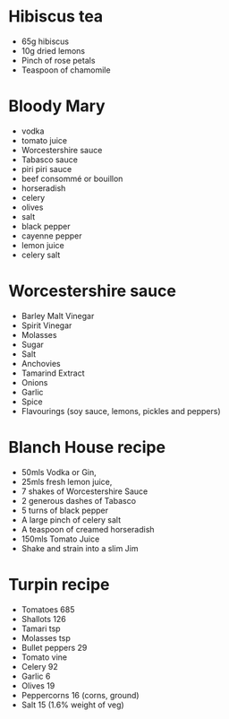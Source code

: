 # Hibiscus tea
- 65g hibiscus
- 10g dried lemons
- Pinch of rose petals
- Teaspoon of chamomile

# Bloody Mary

- vodka
- tomato juice
- Worcestershire sauce
- Tabasco sauce
- piri piri sauce
- beef consommé or bouillon
- horseradish
- celery
- olives
- salt
- black pepper
- cayenne pepper
- lemon juice
- celery salt

# Worcestershire sauce

- Barley Malt Vinegar
- Spirit Vinegar
- Molasses
- Sugar
- Salt
- Anchovies
- Tamarind Extract
- Onions
- Garlic
- Spice
- Flavourings (soy sauce, lemons, pickles and peppers)

# Blanch House recipe

- 50mls Vodka or Gin,
- 25mls fresh lemon juice,
- 7 shakes of Worcestershire Sauce
- 2 generous dashes of Tabasco
- 5 turns of black pepper
- A large pinch of celery salt
- A teaspoon of creamed horseradish
- 150mls Tomato Juice
- Shake and strain into a slim Jim

# Turpin recipe

- Tomatoes 685
- Shallots 126
- Tamari tsp
- Molasses tsp
- Bullet peppers 29
- Tomato vine
- Celery 92
- Garlic 6
- Olives 19
- Peppercorns 16 (corns, ground)
- Salt 15 (1.6% weight of veg)
